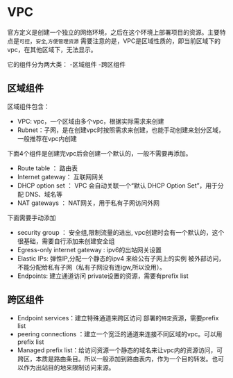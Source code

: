 # VPC

官方定义是创建一个独立的网络环境，之后在这个环境上部署项目的资源。主要特点是`可控`，`安全`,`方便管理资源`
需要注意的是，VPC是区域性质的，即当前区域下的vpc，在其他区域下，无法显示。

它的组件分为两大类：
    -区域组件
    -跨区组件

## 区域组件

区域组件包含：
- VPC: vpc，一个区域由多个vpc，根据实际需求来创建
- Rubnet：子网，是在创建vpc时按照需求来创建，也能手动创建来划分区域，一般推荐在vpc内创建

下面4个组件是创建完vpc后会创建一个默认的，一般不需要再添加。
- Route table ： 路由表
- Internet gateway： 互联网网关
- DHCP option set ： VPC 会自动关联一个“默认 DHCP Option Set”，用于分配 DNS、域名等
- NAT gateways ： NAT网关，用于私有子网访问外网

下面需要手动添加
- security group ： 安全组,限制流量的进出, vpc创建时会有一个默认的，这个很基础，需要自行添加来创建安全组 
- Egress-only internet gateway : ipv6的出站网关设置
- Elastic IPs: 弹性IP,分配一个静态的ipv4 来给公有子网上的实例 被外部访问，不能分配给私有子网（私有子网没有连igw,所以没用）。
- Endpoints: 建立通道访问 private设置的资源，需要有prefix list


## 跨区组件
- Endpoint services：建立特殊通道来跨区访问 部署的`特定`资源，需要prefix list
- peering connections ：建立一个宽泛的通道来连接不同区域的vpc。可以用prefix list
- Managed prefix list：给访问资源一个静态的域名来让vpc内的资源访问，可跨区，本质是路由条目。所以一般添加到路由表内，作为一个目的转发。也可以作为出站目的地来限制访问来源。
